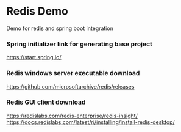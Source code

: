 # Redis Demo
Demo for redis and spring boot integration

### Spring initializer link for generating base project 
<https://start.spring.io/>

### Redis windows server executable download
<https://github.com/microsoftarchive/redis/releases>

### Redis GUI client download
<https://redislabs.com/redis-enterprise/redis-insight/>
<https://docs.redislabs.com/latest/ri/installing/install-redis-desktop/>

